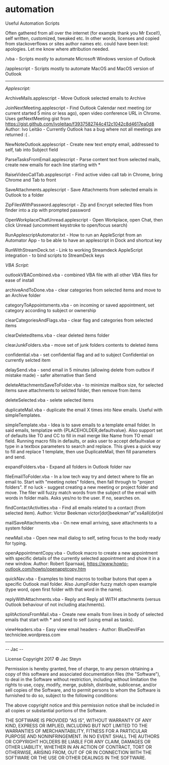 # automation
Useful  Automation Scripts

Often gathered from all over the internet (for example thank you Mr Excel!), self written, customized, tweaked etc. In other words, licenses and copied from stackoverflows or sites author names etc. could have been lost: apologies. Let me know where attribution needed.


/vba - Scripts mostly to automate Microsoft Windows version of Outlook

/applescript - Scripts mostly to automate MacOS and MacOS version of Outlook

---------------------------
*Applescript:*

ArchiveMails.applescript - Move Outlook selected emails to Archive

JoinNextMeeting.applescript - Find Outlook Calendar next meeting (or current started 5 mins or less ago), open video conference URL in Chrome.  Uses getNextMeeting gist from https://gist.github.com/ivoleitao/f3937582744c412c1042c8d4617ea0d8 Author: Ivo Leitão - Currently Outlook has a bug where not all meetings are returned :( .

NewNoteOutlook.applescript - Create new text empty email, addressed to self, tab into Subject field

ParseTasksFromEmail.applescript - Parse content text from selected mails, create new emails for each line starting with *

RaiseVideoCallTab.aspplescript - Find active video call tab in Chrome, bring Chrome and Tab to front

SaveAttachments.applescript - Save Attachments from selected emails in Outlook to a folder

ZipFilesWithPassword.applescript - Zip and Encrypt selected files from finder into a zip with prompted password

OpenWorkplaceChatUnread.applescript - Open Workplace, open Chat, then click Unread (uncomment keystroke to open/focus search)

RunApplescriptAutomator.txt - How to run an AppleScript from an Automator App - to be able to have an applescript in Dock and shortcut key

RunWithStreamDeck.txt - Link to working Streamdeck AppleScript integration - to bind scripts to StreamDeck keys

*VBA Script:*

outlookVBACombined.vba - combined VBA file with all other VBA files for ease of install

archiveAndToDone.vba - clear categories from selected items and move to an Archive folder

categoryToAppointsments.vba - on incoming or saved appointment, set category according to subject or ownership

clearCategoriesAndFlags.vba - clear flag and categories from selected items

clearDeletedItems.vba - clear deleted items folder

clearJunkFolders.vba - move set of junk folders contents to deleted items

confidential.vba - set confidential flag and ad to subject Confidential on currently selcted item

delaySend.vba - send email in 5 minutes (allowing delete from outbox if mistake made) - safer alternative than Send

deleteAttachmentsSaveToFolder.vba - to minimize mailbox size, for selected items save attachments to selcted folder, then remove from items

deleteSelected.vba - selete selected items

duplicateMail.vba - duplicate the email X times into New emails. Useful with simpleTemplates.

simpleTemplate.vba - Idea is to save emails to a template email folder.  In said emails, templatize with {PLACEHOLDER,defaultvalue}.  Also support set of defaults like TO and CC to fill in mail merge like Name from TO email field.  Running macro fills in defaults, or asks user to accept defaultvalue or type in a textbox parameters to search and replace.  This gives a quick way to fill and replace 1 template, then use DuplicateMail, then fill parameters and send.

expandFolders.vba - Expand all folders in Outlook folder nav

fileEmailToFolder.vba - In a low tech way try and detect where to file an email to.  Start with "meeting notes" folders, then fall through to "project folders". If no luck - suggest creating a new meeting or project folder and move.  The filer will fuzzy match words from the subject of the email with words in folder mails.  Asks yes/no to the user.  If no, searches on. 

findContactActivities.vba - Find all emails related to a contact (from selected item). Author:  Victor Beekman victor[dot]beekman"at"xs4all{dot}nl 

mailSaveAttachments.vba - On new email arriving, save attachments to a system folder

newMail.vba - Open new mail dialog to self, seting focus to the body ready for typing.

openAppointmentCopy.vba - Outlook macro to create a new appointment with specific details of the currently selected appointment and show it in a new window. Author: Robert Sparnaaij, https://www.howto-outlook.com/howto/openapptcopy.htm

quickNav.vba - Examples to bind macros to toolbar butons that open a specific Outlook mail folder. Also JumpFolder fuzzy match open example (type word, open first folder with that word in the name).

replyWithAttachments.vba - Reply and Reply all WITH attachments (versus Outlook behaviour of not including atachments).

splitActionsFromMail.vba - Create new emails from lines in body of selected emails that start with * and send to self (using email as tasks).

viewHeaders.vba - Easy view email headers - Author: BlueDevilFan techniclee.wordpress.com


---------------------------

 -- Jac --
 
 License
Copyright 2017 © Jac Steyn

Permission is hereby granted, free of charge, to any person obtaining a copy of this software and associated documentation files (the "Software"), to deal in the Software without restriction, including without limitation the rights to use, copy, modify, merge, publish, distribute, sublicense, and/or sell copies of the Software, and to permit persons to whom the Software is furnished to do so, subject to the following conditions:

The above copyright notice and this permission notice shall be included in all copies or substantial portions of the Software.

THE SOFTWARE IS PROVIDED "AS IS", WITHOUT WARRANTY OF ANY KIND, EXPRESS OR IMPLIED, INCLUDING BUT NOT LIMITED TO THE WARRANTIES OF MERCHANTABILITY, FITNESS FOR A PARTICULAR PURPOSE AND NONINFRINGEMENT. IN NO EVENT SHALL THE AUTHORS OR COPYRIGHT HOLDERS BE LIABLE FOR ANY CLAIM, DAMAGES OR OTHER LIABILITY, WHETHER IN AN ACTION OF CONTRACT, TORT OR OTHERWISE, ARISING FROM, OUT OF OR IN CONNECTION WITH THE SOFTWARE OR THE USE OR OTHER DEALINGS IN THE SOFTWARE.
